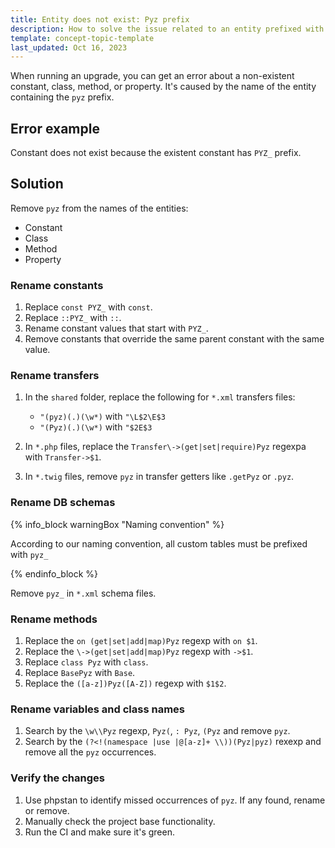 ```yaml
---
title: Entity does not exist: Pyz prefix
description: How to solve the issue related to an entity prefixed with pyz
template: concept-topic-template
last_updated: Oct 16, 2023
---
```


When running an upgrade, you can get an error about a non-existent constant, class, method, or property. It's caused by the name of the entity containing the `pyz` prefix.

## Error example

Constant does not exist because the existent constant has `PYZ_` prefix.

## Solution

Remove `pyz` from the names of the entities:
* Constant
* Class
* Method
* Property

### Rename constants

1. Replace `const PYZ_` with `const`.
2. Replace `::PYZ_` with `::`.
3. Rename constant values that start with `PYZ_`.
4. Remove constants that override the same parent constant with the same value.

### Rename transfers

1. In the `shared` folder, replace the following for `*.xml` transfers files:
   * `"(pyz)(.)(\w*)` with `"\L$2\E$3`
   * `"(Pyz)(.)(\w*)` with `"$2E$3`

2. In `*.php` files, replace the `Transfer\->(get|set|require)Pyz` regexpa with `Transfer->$1`.
3. In `*.twig` files, remove `pyz` in transfer getters like `.getPyz` or `.pyz`.

### Rename DB schemas

{% info_block warningBox "Naming convention" %}

According to our naming convention, all custom tables must be prefixed with `pyz_`

{% endinfo_block %}

Remove `pyz_` in `*.xml` schema files.

### Rename methods

1. Replace the `on (get|set|add|map)Pyz` regexp with `on $1`.
2. Replace the `\->(get|set|add|map)Pyz` regexp with `->$1`.
3. Replace `class Pyz` with `class`.
4. Replace `BasePyz` with `Base`.
5. Replace the `([a-z])Pyz([A-Z])` regexp with `$1$2`.

### Rename variables and class names

1. Search by the `\w\\Pyz` regexp, `Pyz(`, `: Pyz`, `(Pyz` and remove `pyz`.
2. Search by the `(?<!(namespace |use |@[a-z]+ \\))(Pyz|pyz)` rexexp and remove all the  `pyz` occurrences.

### Verify the changes

1. Use phpstan to identify missed occurrences of `pyz`.
  If any found, rename or remove.
2. Manually check the project base functionality.
3. Run the CI and make sure it's green.
